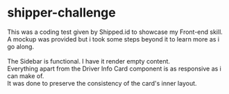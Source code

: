 # shipper-challenge

This was a coding test given by Shipped.id to showcase my Front-end skill.
<br />
A mockup was provided but i took some steps beyond it to learn more as i go along.
<br />
<br />
The Sidebar is functional. I have it render empty content.
<br />
Everything apart from the Driver Info Card component is as responsive as i can make of.
<br />
It was done to preserve the consistency of the card's inner layout.
